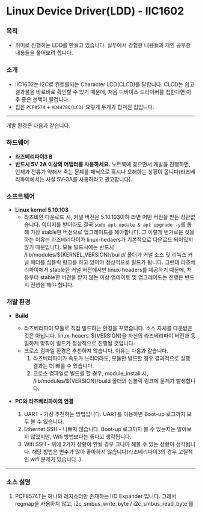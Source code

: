 # Linux Device Driver(LDD) - IIC1602
### 목적
  - 취미로 진행하는 LDD를 만들고 있습니다. 실무에서 경험한 내용들과 개인 공부한 내용들을 풀어보려 합니다.
  
### 소개 
  - IIC1602는 I2C로 컨트롤되는 Character LCD(CLCD)를 말합니다. CLCD는 쉽고 결과물을 바로바로 확인할 수 있기 때문에, 처음 디바이스 드라이버를 접한다면 아주 좋은 선택이 될겁니다.  
  - 칩은 `PCF8574` + `HD44780(LCD)` 요렇게 두개가 합쳐진 칩입니다.
-----

개발 환경은 다음과 같습니다.
### 하드웨어
  - **라즈베리파이3 B**
  - **반드시 5V 2A 이상의 어댑터를 사용하세요.** 노트북에 꽂으면서 개발을 진행하면, 언제가 전류가 약해서 죽는 문제를 패닉으로 혹시나 오해하는 상황이 옵니다(라즈베리파이에서는 사실 5V-3A를 사용하라고 권고합니다). 
  
### 소프트웨어
  - **Linux kernel 5.10.103** 
    - 라즈비안 다운로드 시, 커널 버전은 5.10.103이하 라면 어떤 버전을 받든 상관없습니다. 이미지를 받더라도 결국 `sudo apt update & apt upgrade -y`를 통해 가장 stable한 버전으로 업그레이드를 해야합니다. 그 이렇게 번거로운 짓을 하는 이유는 라즈베리파이가 linux-hedaers가 기본적으로 다운로드 되어있지 않기 때문입니다. 모듈 빌드시에는 반드시 /lib/modules/${KERNEL_VERSION}/build/ 폴더가 커널 소스 및 리눅스 커널 헤더를 심볼릭 링크를 하고 있어야 정상적으로 빌드가 됩니다. 그런데 라즈베리파이에서 stable한 커널 버전에서만 linux-headers를 제공하기 때문에, 처음부터 stable한 버전을 받지 않는 이상 업데이트 및 업그레이드는 진행은 반드시 진행을 해야 합니다.
   
### 개발 환경
  - **Build** 
    - 라즈베리파이 모듈로 직접 빌드하는 환경을 꾸몄습니다. 소스 자체를 다운받은 것은 아닙니다. linux-heaers-${VERSION}을 자신의 라즈베리파이 버전과 동일하게 맞춰야 빌드가 정상적으로 진행될 것입니다.
    - 크로스 컴파일 환경은 추천하지 않습니다. 이유는 다음과 같습니다.
      1. 라즈베리파이가 속도가 느리더라도, 모듈만 빌드할 경우 결과적으로 실행 결과는 더 빠를 수 있습니다.
      2. 크로스 컴파일로 빌드를 할 경우, module_install 시, /lib/modules/${VERSION}/build 폴더의 심볼릭 링크에 문제가 발생합니다.
  
  - **PC와 라즈베리파이의 연결**
    1. UART - 가장 추천하는 방법입니다. UART를 이용하면 Boot-up 로그까지 모두 볼 수 있습니다.
    2. Ethernet SSH - 나쁘지 않습니다. Boot-up 로그까지 볼 수 있는지는 알아보지 않았지만, Wifi 방법보다는 좋다고 생각됩니다.
    3. Wifi SSH - 위에 2가지 상황이 안될 경우 그나마 해볼 수 있는 상황이 생각됩니다. 해당 방법은 변수가 많아 좋아하지 않습니다(라즈베리파이3의 경우 고질적인 wifi 문제가 있습니다..).
----
### 소스 설명
1. PCF8574T는 하나의 레지스터만 존재하는 I/O Expander 입니다. 그래서 regmap을 사용하지 않고, i2c_smbus_write_byte / i2c_smbus_read_byte 를 
